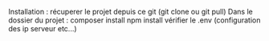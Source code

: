 Installation : récuperer le projet depuis ce git (git clone ou git pull)
Dans le dossier du projet : 
composer install
npm install
vérifier le .env (configuration des ip serveur etc...)